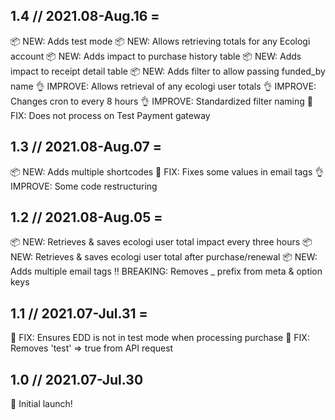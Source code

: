 ## 1.4 // 2021.08-Aug.16 =
📦 NEW: Adds test mode
📦 NEW: Allows retrieving totals for any Ecologi account
📦 NEW: Adds impact to purchase history table
📦 NEW: Adds impact to receipt detail table
📦 NEW: Adds filter to allow passing funded_by name
👌 IMPROVE: Allows retrieval of any ecologi user totals
👌 IMPROVE: Changes cron to every 8 hours
👌 IMPROVE: Standardized filter naming
🐛 FIX: Does not process on Test Payment gateway

## 1.3 // 2021.08-Aug.07 =
📦 NEW: Adds multiple shortcodes
🐛 FIX: Fixes some values in email tags
👌 IMPROVE: Some code restructuring

## 1.2 // 2021.08-Aug.05 =
📦 NEW: Retrieves & saves ecologi user total impact every three hours
📦 NEW: Retrieves & saves ecologi user total after purchase/renewal
📦 NEW: Adds multiple email tags
‼️ BREAKING: Removes _ prefix from meta & option keys

## 1.1 // 2021.07-Jul.31 =
🐛 FIX: Ensures EDD is not in test mode when processing purchase
🐛 FIX: Removes 'test' => true from API request

## 1.0 // 2021.07-Jul.30
🚀 Initial launch!
